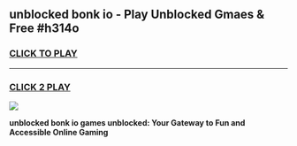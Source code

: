 
## unblocked bonk io - Play Unblocked Gmaes & Free #h314o
<h3>
<a href="https://news.freeplayer.one?title=unblocked_bonk_io&ref=24F">CLICK TO PLAY</a></h3>
<hr>

<h3>
<a href="https://news.freeplayer.one?title=unblocked_bonk_io&ref=24F">CLICK 2 PLAY</a>
  
</h3>

<a href="https://news.freeplayer.one?title=unblocked_bonk_io&ref=24F/"><img src="https://clearcache.store/games.png"></a>


**unblocked bonk io games unblocked: Your Gateway to Fun and Accessible Online Gaming**
